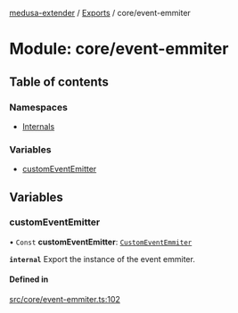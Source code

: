 [medusa-extender](../README.md) / [Exports](../modules.md) / core/event-emmiter

# Module: core/event-emmiter

## Table of contents

### Namespaces

- [Internals](core_event_emmiter.Internals.md)

### Variables

- [customEventEmitter](core_event_emmiter.md#customeventemitter)

## Variables

### customEventEmitter

• `Const` **customEventEmitter**: [`CustomEventEmmiter`](../classes/core_event_emmiter.Internals.CustomEventEmmiter.md)

**`internal`**
Export the instance of the event emmiter.

#### Defined in

[src/core/event-emmiter.ts:102](https://github.com/adrien2p/medusa-extender/blob/8569577/src/core/event-emmiter.ts#L102)
